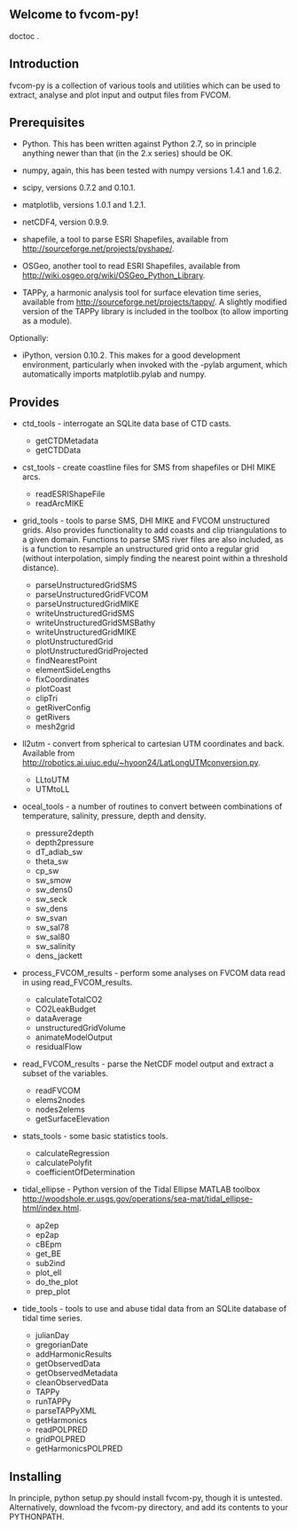 Welcome to fvcom-py!
--------------------

doctoc .

Introduction
------------

fvcom-py is a collection of various tools and utilities which can be used to extract, analyse and plot input and output files from FVCOM.


Prerequisites
-------------

* Python. This has been written against Python 2.7, so in principle anything newer than that (in the 2.x series) should be OK.

* numpy, again, this has been tested with numpy versions 1.4.1 and 1.6.2.

* scipy, versions 0.7.2 and 0.10.1.

* matplotlib, versions 1.0.1 and 1.2.1.

* netCDF4, version 0.9.9.

* shapefile, a tool to parse ESRI Shapefiles, available from <http://sourceforge.net/projects/pyshape/>.

* OSGeo, another tool to read ESRI Shapefiles, available from <http://wiki.osgeo.org/wiki/OSGeo_Python_Library>.

* TAPPy, a harmonic analysis tool for surface elevation time series, available from <http://sourceforge.net/projects/tappy/>. A slightly modified version of the TAPPy library is included in the toolbox (to allow importing as a module).

Optionally:

* iPython, version 0.10.2. This makes for a good development environment, particularly when invoked with the -pylab argument, which automatically imports matplotlib.pylab and numpy.


Provides
--------

* ctd_tools - interrogate an SQLite data base of CTD casts.
    - getCTDMetadata
    - getCTDData

* cst_tools - create coastline files for SMS from shapefiles or DHI MIKE arcs.
    - readESRIShapeFile
    - readArcMIKE

* grid_tools - tools to parse SMS, DHI MIKE and FVCOM unstructured grids. Also provides functionality to add coasts and clip triangulations to a given domain. Functions to parse SMS river files are also included, as is a function to resample an unstructured grid onto a regular grid (without interpolation, simply finding the nearest point within a threshold distance).
    - parseUnstructuredGridSMS
    - parseUnstructuredGridFVCOM
    - parseUnstructuredGridMIKE
    - writeUnstructuredGridSMS
    - writeUnstructuredGridSMSBathy
    - writeUnstructuredGridMIKE
    - plotUnstructuredGrid
    - plotUnstructuredGridProjected
    - findNearestPoint
    - elementSideLengths
    - fixCoordinates
    - plotCoast
    - clipTri
    - getRiverConfig
    - getRivers
    - mesh2grid

* ll2utm - convert from spherical to cartesian UTM coordinates and back. Available from <http://robotics.ai.uiuc.edu/~hyoon24/LatLongUTMconversion.py>.
    - LLtoUTM
    - UTMtoLL

* oceal_tools - a number of routines to convert between combinations of temperature, salinity, pressure, depth and density.
    - pressure2depth
    - depth2pressure
    - dT_adiab_sw
    - theta_sw
    - cp_sw
    - sw_smow
    - sw_dens0
    - sw_seck
    - sw_dens
    - sw_svan
    - sw_sal78
    - sw_sal80
    - sw_salinity
    - dens_jackett

* process_FVCOM_results - perform some analyses on FVCOM data read in using read_FVCOM_results.
    - calculateTotalCO2
    - CO2LeakBudget
    - dataAverage
    - unstructuredGridVolume
    - animateModelOutput
    - residualFlow

* read_FVCOM_results - parse the NetCDF model output and extract a subset of the variables.
    - readFVCOM
    - elems2nodes
    - nodes2elems
    - getSurfaceElevation

* stats_tools - some basic statistics tools.
    - calculateRegression
    - calculatePolyfit
    - coefficientOfDetermination

* tidal_ellipse - Python version of the Tidal Ellipse MATLAB toolbox <http://woodshole.er.usgs.gov/operations/sea-mat/tidal_ellipse-html/index.html>.
    - ap2ep
    - ep2ap
    - cBEpm
    - get_BE
    - sub2ind
    - plot_ell
    - do_the_plot
    - prep_plot

* tide_tools - tools to use and abuse tidal data from an SQLite database of tidal time series.
    - julianDay
    - gregorianDate
    - addHarmonicResults
    - getObservedData
    - getObservedMetadata
    - cleanObservedData
    - TAPPy
    - runTAPPy
    - parseTAPPyXML
    - getHarmonics
    - readPOLPRED
    - gridPOLPRED
    - getHarmonicsPOLPRED


Installing
----------

In principle, python setup.py should install fvcom-py, though it is untested. Alternatively, download the fvcom-py directory, and add its contents to your PYTHONPATH.


